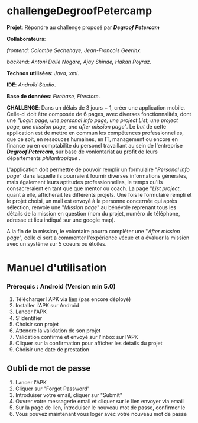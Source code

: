 # challengeDegroofPetercamp

**Projet**: Répondre au challenge proposé par **_Degroof Petercam_**

**Collaborateurs**:

*_frontend_*: *Colombe Sechehaye, Jean-François Geerinx*.

*_backend_*: *Antoni Dalle Nogare, Ajay Shinde, Hakan Poyraz*.

**Technos utilisées**: _Java_, _xml_.

**IDE**: _Androïd Studio_.

**Base de données**: _Firebase, Firestore_.

**CHALLENGE**:
Dans un délais de 3 jours + 1, créer une application mobile. Celle-ci doit être composée de
6 pages, avec diverses fonctionnalités, dont une "*_Login page, une personal info page, une project List, une project page, une mission page, une after mission page_*".
Le *but* de cette application est de mettre en commun les compétences professionnelles, que ce soit, en ressouces humaines, en IT, management ou encore en finance ou en comptabilite du personel travaillant au sein de l'entreprise **_Degroof Petercam_**, sur base de vonlontariat au profit de leurs départements _philantropique_ .


L'application doit permettre de pouvoir remplir un formulaire "*_Personal info page_*" dans laquelle ils pourraient fournir diverses informations générales, mais également leurs aptitudes professionnelles, le temps qu'ils consacreraient en tant que que mentor ou coach.
La page "*_List project_*, quant à elle, afficherait les différents projets.
Une fois le formulaire rempli et le projet choisi, un mail est envoyé à la personne concernée qui après sélection, renvoie une "*_Mission page_*" au bénévole reprenant tous les détails de la mission en question (nom du projet, numéro de téléphone, adresse et lieu indiqué sur une google map).


A la fin de la mission, le volontaire pourra compléter une "*_After mission page_*", celle ci sert a commenter l'expérience vécue et a évaluer la mission avec un système sur 5 coeurs ou étoiles.


# Manuel d'utilisation 

### Prérequis : Android (Version min 5.0)

1.  Télécharger l'APK via [lien](http://example.net/) (pas encore déployé)
2.  Installer l'APK sur Android
3.  Lancer l'APK 
4.  S'identifier 
5.  Choisir son projet 
6.  Attendre la validation de son projet
7.  Validation confirmé et envoyé sur l'inbox sur l'APK 
8.  Cliquer sur la confirmation pour afficher les détails du projet 
9.  Choisir une date de prestation 

## Oubli de mot de passe

1.  Lancer l'APK
2.  Cliquer sur "Forgot Password"
3.  Introduiser votre email, cliquer sur "Submit"
4.  Ouvrer votre messagerie email et cliquer sur le lien envoyer via email 
5.  Sur la page de lien, introduiser le nouveau mot de passe, confirmer le 
6.  Vous pouvez maintenant vous loger avec votre nouveau mot de passe
